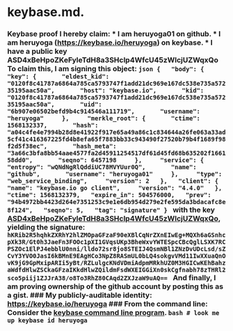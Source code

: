 # keybase.md.
### Keybase proof  I hereby claim:    * I am heruyoga01 on github.   * I am heruyoga (https://keybase.io/heruyoga) on keybase.   * I have a public key ASD4xBeHpoZKeFyleTdH8a3SHclp4WfcU45zWlcjUZWqxQo  To claim this, I am signing this object:  ```json {   "body": {     "key": {       "eldest_kid": "0120f8c41787a6864a785ca5793747f1add21dc969e167dc538e735a57235195aac50a",       "host": "keybase.io",       "kid": "0120f8c41787a6864a785ca5793747f1add21dc969e167dc538e735a57235195aac50a",       "uid": "6b907e06502befd9b4c914546a111719",       "username": "heruyoga"     },     "merkle_root": {       "ctime": 1568132337,       "hash": "a04c4fe4e7994b28d8e41922f917e65a49a86c1c834644a26fe063a33ad5cf41c416367225fd4b8efa65f7883bb33c943490f27520b79b4f1689f98f2d5f38ec",       "hash_meta": "3a66c3bfa8bb54aae4577fa2d45911254517df61d45fd68b635202f166158dd0",       "seqno": 6457198     },     "service": {       "entropy": "wQNdNgRlQddiUC78MVYUur0Q",       "name": "github",       "username": "heruyoga01"     },     "type": "web_service_binding",     "version": 2   },   "client": {     "name": "keybase.io go client",     "version": "4.4.0"   },   "ctime": 1568132379,   "expire_in": 504576000,   "prev": "94b4972bb4423d264e7351253c9e1e6db954d279e2fe595da3bdacafc8e8f124",   "seqno": 5,   "tag": "signature" } ```  with the key [ASD4xBeHpoZKeFyleTdH8a3SHclp4WfcU45zWlcjUZWqxQo](https://keybase.io/heruyoga), yielding the signature:  ``` hKRib2R5hqhkZXRhY2hlZMOpaGFzaF90eXBlCqNrZXnEIwEg+MQXh6aGSnhcpXk3R/Gt0h3JaeFn3FOOc1pXI1GVqsUKp3BheWxvYWTESpcCBcQglLSXK7RCPSZOc1ElPJ4ebblU0nni/lldo72sr8jo8STEIJ4QsmNBl1ZNzDvUDcLsd/sZCvY3YVO0JasI6kBMnE9EAgHCo3NpZ8RASmUL0bLQ4sokgvVMd11IwXXuaQnOvK9jG9GpMxipARIi5yBt/RZLulgcKNdVDmiAdpmMRkhUZ0M3HGICwKEhBahzaWdfdHlwZSCkaGFzaIKkdHlwZQildmFsdWXEIGGiXn0skCgfnabh78zTHRl2sco5piij1ZJJrA38/o8To3RhZ80CAqd2ZXJzaW9uAQ==  ```  And finally, I am proving ownership of the github account by posting this as a gist.  ### My publicly-auditable identity:  https://keybase.io/heruyoga  ### From the command line:  Consider the [keybase command line program](https://keybase.io/download).  ```bash # look me up keybase id heruyoga ```
